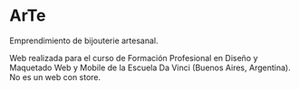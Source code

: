# ArTe
Emprendimiento de bijouterie artesanal.

Web realizada para el curso de Formación Profesional en Diseño y Maquetado Web y Mobile de la Escuela Da Vinci (Buenos Aires, Argentina).
No es un web con store. 

